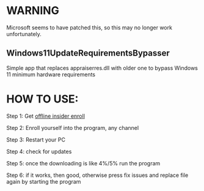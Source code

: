 # WARNING
Microsoft seems to have patched this, so this may no longer work unfortunately.

## Windows11UpdateRequirementsBypasser
Simple app that replaces appraiserres.dll with older one to bypass Windows 11 minimum hardware requirements

# HOW TO USE:

Step 1: Get [offline insider enroll](https://github.com/abbodi1406/offlineinsiderenroll)

Step 2: Enroll yourself into the program, any channel

Step 3: Restart your PC

Step 4: check for updates

Step 5: once the downloading is like 4%/5% run the program

Step 6: if it works, then good, otherwise press fix issues and replace file again by starting the program
